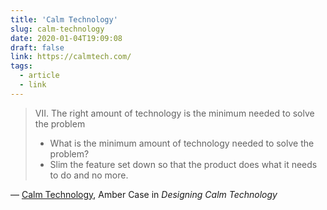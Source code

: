 ```yaml
---
title: 'Calm Technology'
slug: calm-technology
date: 2020-01-04T19:09:08
draft: false
link: https://calmtech.com/
tags:
  - article
  - link
---
```


> VII. The right amount of technology is the minimum needed to solve the problem
>
> - What is the minimum amount of technology needed to solve the problem?
> - Slim the feature set down so that the product does what it needs to do and no more.

— [Calm Technology](https://calmtech.com/), Amber Case in _Designing Calm Technology_
